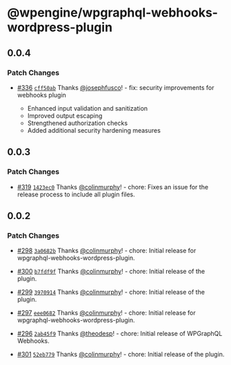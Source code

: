# @wpengine/wpgraphql-webhooks-wordpress-plugin

## 0.0.4

### Patch Changes

- [#336](https://github.com/wpengine/hwptoolkit/pull/336) [`cff50ab`](https://github.com/wpengine/hwptoolkit/commit/cff50abcdaccecbefe4969312df14f94d11663d7) Thanks [@josephfusco](https://github.com/josephfusco)! - fix: security improvements for webhooks plugin

  - Enhanced input validation and sanitization
  - Improved output escaping
  - Strengthened authorization checks
  - Added additional security hardening measures

## 0.0.3

### Patch Changes

- [#319](https://github.com/wpengine/hwptoolkit/pull/319) [`1423ec0`](https://github.com/wpengine/hwptoolkit/commit/1423ec0bc8c85e0a01b36450dcd03322463c6bec) Thanks [@colinmurphy](https://github.com/colinmurphy)! - chore: Fixes an issue for the release process to include all plugin files.

## 0.0.2

### Patch Changes

- [#298](https://github.com/wpengine/hwptoolkit/pull/298) [`3a0682b`](https://github.com/wpengine/hwptoolkit/commit/3a0682b4a6e5dca1c856fd66e34db911944d3402) Thanks [@colinmurphy](https://github.com/colinmurphy)! - chore: Initial release for wpgraphql-webhooks-wordpress-plugin.

- [#300](https://github.com/wpengine/hwptoolkit/pull/300) [`b7fdf9f`](https://github.com/wpengine/hwptoolkit/commit/b7fdf9fac681ebb76dc31606cd3ad6b8e74df7eb) Thanks [@colinmurphy](https://github.com/colinmurphy)! - chore: Initial release of the plugin.

- [#299](https://github.com/wpengine/hwptoolkit/pull/299) [`3970914`](https://github.com/wpengine/hwptoolkit/commit/397091489778f79e5a1292d161af67b2cdd50e7b) Thanks [@colinmurphy](https://github.com/colinmurphy)! - chore: Initial release of the plugin.

- [#297](https://github.com/wpengine/hwptoolkit/pull/297) [`eee0682`](https://github.com/wpengine/hwptoolkit/commit/eee0682e995c33bd95d60658f01f0e8fa9c41d7b) Thanks [@colinmurphy](https://github.com/colinmurphy)! - chore: Initial release for wpgraphql-webhooks-wordpress-plugin.

- [#296](https://github.com/wpengine/hwptoolkit/pull/296) [`2ab45f9`](https://github.com/wpengine/hwptoolkit/commit/2ab45f9b779d4d080eb6e85db4e78adf4f2c0b6b) Thanks [@theodesp](https://github.com/theodesp)! - chore: Initial release of WPGraphQL Webhooks.

- [#301](https://github.com/wpengine/hwptoolkit/pull/301) [`52eb779`](https://github.com/wpengine/hwptoolkit/commit/52eb779da42a1485e9d2086e6eb3c1ab251da0c1) Thanks [@colinmurphy](https://github.com/colinmurphy)! - chore: Initial release of the plugin.

